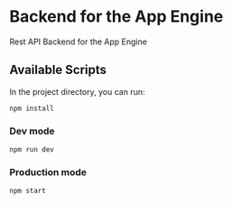 # Backend for the App Engine
Rest API Backend for the App Engine

## Available Scripts

In the project directory, you can run:

`npm install`

### Dev mode
`npm run dev`
### Production mode
`npm start`
